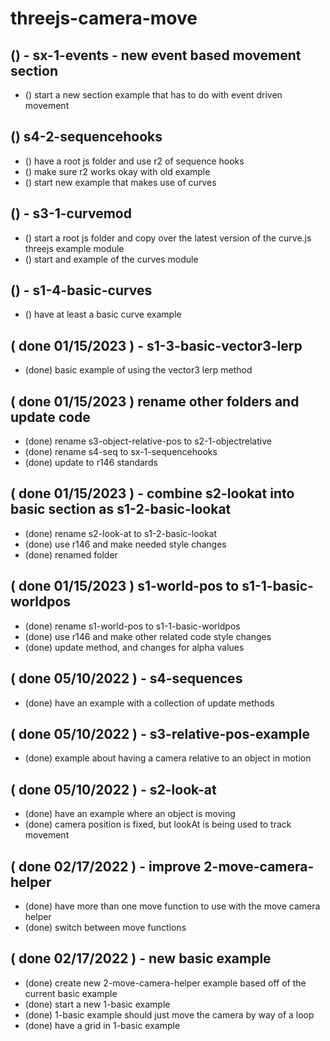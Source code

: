 # threejs-camera-move

## () - sx-1-events - new event based movement section
* () start a new section example that has to do with event driven movement

## () s4-2-sequencehooks
* () have a root js folder and use r2 of sequence hooks
* () make sure r2 works okay with old example
* () start new example that makes use of curves

## () - s3-1-curvemod
* () start a root js folder and copy over the latest version of the curve.js threejs example module
* () start and example of the curves module

## () - s1-4-basic-curves
* () have at least a basic curve example

## ( done 01/15/2023 ) - s1-3-basic-vector3-lerp
* (done) basic example of using the vector3 lerp method

## ( done 01/15/2023 ) rename other folders and update code
* (done) rename s3-object-relative-pos to s2-1-objectrelative
* (done) rename s4-seq to sx-1-sequencehooks
* (done) update to r146 standards

## ( done 01/15/2023 ) - combine s2-lookat into basic section as s1-2-basic-lookat
* (done) rename s2-look-at to s1-2-basic-lookat
* (done) use r146 and make needed style changes
* (done) renamed folder

## ( done 01/15/2023 ) s1-world-pos to s1-1-basic-worldpos
* (done) rename s1-world-pos to s1-1-basic-worldpos
* (done) use r146 and make other related code style changes
* (done) update method, and changes for alpha values

## ( done 05/10/2022 ) - s4-sequences
* (done) have an example with a collection of update methods

## ( done 05/10/2022 ) - s3-relative-pos-example
* (done) example about having a camera relative to an object in motion

## ( done 05/10/2022 ) - s2-look-at
* (done) have an example where an object is moving
* (done) camera position is fixed, but lookAt is being used to track movement

## ( done 02/17/2022 ) - improve 2-move-camera-helper
* (done) have more than one move function to use with the move camera helper
* (done) switch between move functions

## ( done 02/17/2022 ) - new basic example
* (done) create new 2-move-camera-helper example based off of the current basic example
* (done) start a new 1-basic example
* (done) 1-basic example should just move the camera by way of a loop
* (done) have a grid in 1-basic example